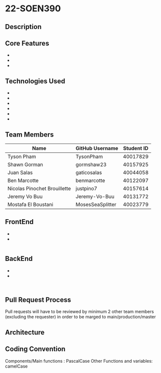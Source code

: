 ﻿# 22-SOEN390
## Description



## Core Features
* 
* 
* 

## Technologies Used
* 
* 
* 
* 
* 
* 

## Team Members
| Name | GitHub Username | Student ID |
| --------------- | --------------- | --------------- |
| Tyson Pham | TysonPham | 40017829 |
| Shawn Gorman | gormshaw23 | 40157925 |
| Juan Salas | gaticosalas | 40044058 |
| Ben Marcotte | benmarcotte | 40122097 |
| Nicolas Pinochet Brouillette | justpino7 | 40157614 |
| Jeremy Vo Buu | Jeremy-Vo-Buu | 40131772 |   
| Mostafa El Boustani | MosesSeaSplitter | 40023779 |  

## FrontEnd
* 
* 
```

```


## BackEnd
* 
* 
```

```

```

```

## Pull Request Process
Pull requests will have to be reviewed by minimum 2 other team members (excluding the requester) in order to be marged to main/production/master


## Architecture


## Coding Convention
Components/Main functions : PascalCase
Other Functions and variables: camelCase
